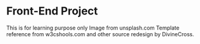 # Front-End Project
This is for learning purpose only
Image from unsplash.com
Template reference from w3cshools.com and other source redesign by DivineCross.
